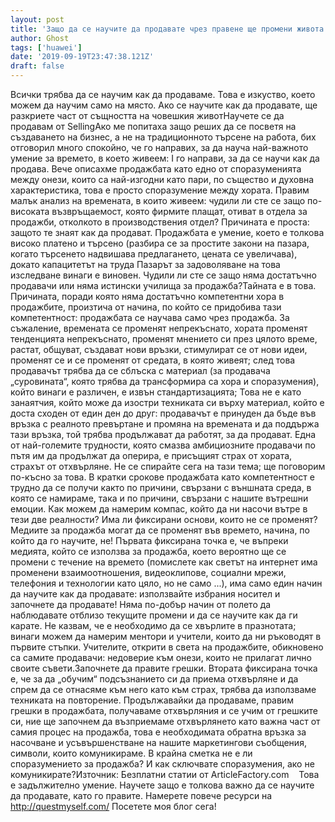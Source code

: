 ```yaml
---
layout: post
title: 'Защо да се научите да продавате чрез правене ще промени живота ви'
author: Ghost
tags: ['huawei']
date: '2019-09-19T23:47:38.121Z'
draft: false
---
```


Всички трябва да се научим как да продаваме. Това е изкуство, което можем да научим само на място. Ако се научите как да продавате, ще разкриете част от същността на човешкия животНаучете се да продавам от SellingАко ме попитаха защо реших да се посветя на създаването на бизнес, а не на традиционното търсене на работа, бих отговорил много спокойно, че го направих, за да науча най-важното умение за времето, в което живеем: I го направи, за да се научи как да продава. Вече описахме продажбата като едно от споразуменията между онези, които са най-изгодни като пари, по същество и духовна характеристика, това е просто споразумение между хората. Правим малък анализ на времената, в които живеем: чудили ли сте се защо по-високата възвръщаемост, която фирмите плащат, отиват в отдела за продажби, отколкото в производствения отдел? Причината е проста: защото те знаят как да продават. Продажбата е умение, което е толкова високо платено и търсено (разбира се за простите закони на пазара, когато търсенето надвишава предлагането, цената се увеличава), докато капацитетът на труда Пазарът за задоволяване на това изследване винаги е виновен. Чудили ли сте се защо няма достатъчно продавачи или няма истински училища за продажба?Тайната е в това. Причината, поради която няма достатъчно компетентни хора в продажбите, произтича от начина, по който се придобива тази компетентност: продажбата се научава само чрез продажба. За съжаление, времената се променят непрекъснато, хората променят тенденцията непрекъснато, променят мнението си през цялото време, растат, общуват, създават нови връзки, стимулират се от нови идеи, променят се и се променят от средата, в която живеят; след това продавачът трябва да се сблъска с материал (за продавача „суровината“, която трябва да трансформира са хора и споразумения), който винаги е различен, е извън стандартизацията; Това не е като занаятчия, който може да изостри техниката си върху материал, който е доста сходен от един ден до друг: продавачът е принуден да бъде във връзка с реалното превъртане и промяна на времената и да поддържа тази връзка, той трябва продължават да работят, за да продават. Една от най-големите трудности, която смазва амбициозните продавачи по пътя им да продължат да оперира, е присъщият страх от хората, страхът от отхвърляне. Не се спирайте сега на тази тема; ще поговорим по-късно за това. В кратки срокове продажбата като компетентност е трудно да се получи както по причини, свързани с външната среда, в която се намираме, така и по причини, свързани с нашите вътрешни емоции. Как можем да намерим компас, който да ни насочи вътре в тези две реалности? Има ли фиксирани основи, които не се променят?Медиите за продажба могат да се променят във времето, начина, по който да го научите, не! Първата фиксирана точка е, че въпреки медията, който се използва за продажба, което вероятно ще се промени с течение на времето (помислете как светът на интернет има променени взаимоотношения, видеоклипове, социални мрежи, телефония и технологии като цяло, но не само ...), има само един начин да научите как да продавате: използвайте избрания носител и започнете да продавате! Няма по-добър начин от полето да наблюдавате отблизо текущите промени и да се научите как да ги карате. Не казвам, че е необходимо да се хвърлите в празнотата; винаги можем да намерим ментори и учители, които да ни ръководят в първите стъпки. Учителите, открити в света на продажбите, обикновено са самите продавачи: недоверие към онези, които не прилагат лично своите съвети.Започнете да правите грешки. Втората фиксирана точка е, че за да „обучим“ подсъзнанието си да приема отхвърляне и да спрем да се отнасяме към него като към страх, трябва да използваме техниката на повторение. Продължавайки да продаваме, правим грешки в продажбата, получаваме отхвърляния и се учим от грешките си, ние ще започнем да възприемаме отхвърлянето като важна част от самия процес на продажба, това е необходимата обратна връзка за насочване и усъвършенстване на нашите маркетингови съобщения, символи, които комуникираме. В крайна сметка не е ли споразумението за продажба? И как сключвате споразумения, ако не комуникирате?Източник: Безплатни статии от ArticleFactory.com    Това е задължително умение. Научете защо е толкова важно да се научите да продавате, като го правите. Намерете повече ресурси на http://questmyself.com/ Посетете моя блог сега!
